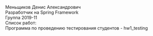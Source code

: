 Меньщиков Денис Александрович  
Разработчик на Spring Framework  
Группа 2019-11  
Список работ:  
Программа по проведению тестирования студентов - hw1_testing  
